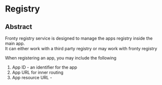 # Registry

## Abstract

Fronty registry service is designed to manage the apps registry inside the main app.\
It can either work with a third party registry or may work with fronty registry

When registering an app, you may include the following

1. App ID - an identifier for the app
2. App URL for inner routing
3. App resource URL -
 